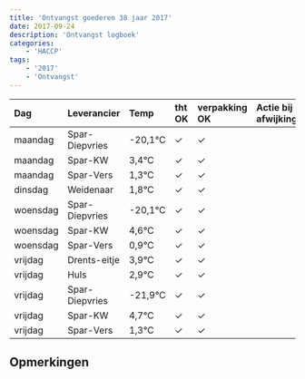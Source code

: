 ```yaml
---
title: 'Ontvangst goederen 38 jaar 2017'
date: 2017-09-24
description: 'Ontvangst logboek'
categories:
    - 'HACCP'
tags:
    - '2017'
    - 'Ontvangst'
---
```

| Dag | Leverancier | Temp | tht OK | verpakking OK | Actie bij afwijking | Controle door |
|:---|:---|:---|:---|:---|:---|:---|
| maandag | Spar-Diepvries | -20,1°C | &check; | &check; | | DPater |
| maandag | Spar-KW | 3,4°C | &check; | &check; | | DPater |
| maandag | Spar-Vers | 1,3°C | &check; | &check; | | DPater |
| dinsdag | Weidenaar | 1,8°C | &check; | &check; | | DPater |
| woensdag | Spar-Diepvries | -20,1°C | &check; | &check; | | WPater |
| woensdag | Spar-KW | 4,6°C | &check; | &check; | | WPater |
| woensdag | Spar-Vers | 0,9°C | &check; | &check; | | WPater |
| vrijdag | Drents-eitje | 3,9°C | &check; | &check; | | WPater |
| vrijdag | Huls | 2,9°C | &check; | &check; | | WPater |
| vrijdag | Spar-Diepvries | -21,9°C | &check; | &check; | | WPater |
| vrijdag | Spar-KW | 4,7°C | &check; | &check; | | WPater |
| vrijdag | Spar-Vers | 1,3°C | &check; | &check; | | WPater |

## Opmerkingen


